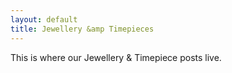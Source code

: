 ```yaml
---
layout: default
title: Jewellery &amp Timepieces
---
```



This is where our Jewellery &amp; Timepiece posts live.
